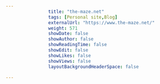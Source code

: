 ---
                title: "the-maze.net"
                tags: [Personal site,Blog]
                externalUrl: "https://www.the-maze.net/"
                weight: 571
                showDate: false
                showAuthor: false
                showReadingTime: false
                showEdit: false
                showLikes: false
                showViews: false
                layoutBackgroundHeaderSpace: false
                ---
